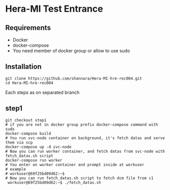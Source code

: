 Hera-MI Test Entrance
==============================

## Requirements

* Docker
* docker-compose
* You need member of docker group or allow to use sudo

## Installation

```shell
git clone https://github.com/shannara/Hera-MI-hre-rec004.git
cd Hera-MI-hre-rec004
```

Each steps as on separated branch

step1
-----

```shell
git checkout step1
# if you are not in docker group prefix docker-compose command with sudo
docker-compose build
# You run svc-node container on background, it's fetch datas and serve them via scp
docker-compose up -d svc-node
# Now you can run worker container, and fetch datas from svc-node with fetch_datas.sh script
docker-compose run worker
# You enter on worker container and prompt inside at workuser
# example
# workuser@69f25bd09d62:~$
# Now you can run fetch_datas.sh script to fetch dcm file from c1
 workuser@69f25bd09d62:~$ ./fetch_datas.sh
```
